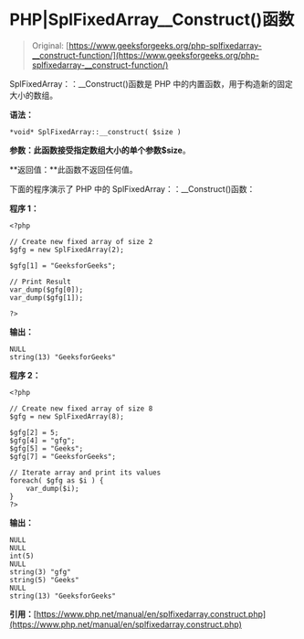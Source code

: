 # PHP|SplFixedArray__Construct()函数

> Original: [https://www.geeksforgeeks.org/php-splfixedarray-__construct-function/](https://www.geeksforgeeks.org/php-splfixedarray-__construct-function/)

SplFixedArray：：__Construct()函数是 PHP 中的内置函数，用于构造新的固定大小的数组。

**语法：**

```
*void* SplFixedArray::__construct( $size )
```

**参数：**此函数接受指定数组大小的单个参数**$size**。

**返回值：**此函数不返回任何值。

下面的程序演示了 PHP 中的 SplFixedArray：：__Construct()函数：

**程序 1：**

```
<?php

// Create new fixed array of size 2
$gfg = new SplFixedArray(2);

$gfg[1] = "GeeksforGeeks";

// Print Result 
var_dump($gfg[0]);
var_dump($gfg[1]);

?>
```

**输出：**

```
NULL
string(13) "GeeksforGeeks"

```

**程序 2：**

```
<?php

// Create new fixed array of size 8
$gfg = new SplFixedArray(8);

$gfg[2] = 5;
$gfg[4] = "gfg";
$gfg[5] = "Geeks";
$gfg[7] = "GeeksforGeeks";

// Iterate array and print its values
foreach( $gfg as $i ) {
    var_dump($i);
}
?>
```

**输出：**

```
NULL
NULL
int(5)
NULL
string(3) "gfg"
string(5) "Geeks"
NULL
string(13) "GeeksforGeeks"

```

**引用：**[https://www.php.net/manual/en/splfixedarray.construct.php](https://www.php.net/manual/en/splfixedarray.construct.php)
